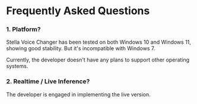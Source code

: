 # Frequently Asked Questions

### 1. Platform?

Stella Voice Changer has been tested on both Windows 10 and Windows 11, 
showing good stability. But it's incompatible with Windows 7.

Currently, the developer doesn't have any plans to support other operating systems.

### 2. Realtime / Live Inference?

The developer is engaged in implementing the live version.

